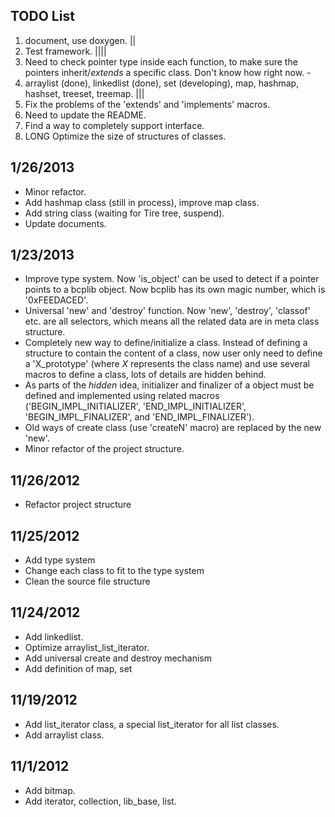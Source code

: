 TODO List
---------
 1. document, use doxygen. ||
 2. Test framework. ||||
 3. Need to check pointer type inside each function, to make sure the pointers 
    inherit/*extends* a specific class. Don't know how right now. -
 4. arraylist (done), linkedlist (done), set (developing), map, hashmap, hashset, 
    treeset, treemap. |||
5.  Fix the problems of the 'extends' and 'implements' macros.
6.  Need to update the README.
7.  Find a way to completely support interface.
8.  LONG Optimize the size of structures of classes.

1/26/2013
---------
+ Minor refactor.
+ Add hashmap class (still in process), improve map class.
+ Add string class (waiting for Tire tree, suspend).
+ Update documents.

1/23/2013
---------
+ Improve type system. Now 'is_object' can be used to detect if a pointer points
  to a bcplib object. Now bcplib has its own magic number, which is 
  '0xFEEDACED'.
+ Universal 'new' and 'destroy' function. Now 'new', 'destroy', 'classof' etc. 
  are all selectors, which means all the related data are in meta class 
  structure.
+ Completely new way to define/initialize a class. Instead of defining a 
  structure to contain the content of a class, now user only need to define
  a 'X_prototype' (where *X* represents the class name) and use several 
  macros to define a class, lots of details are hidden behind.
+ As parts of the *hidden* idea, initializer and finalizer of a object must be 
  defined and implemented using related macros ('BEGIN_IMPL_INITIALIZER', 
  'END_IMPL_INITIALIZER', 'BEGIN_IMPL_FINALIZER', and 'END_IMPL_FINALIZER').
+ Old ways of create class (use 'createN' macro) are replaced by the new 'new'.
+ Minor refactor of the project structure.

11/26/2012
----------
+ Refactor project structure

11/25/2012
----------
+ Add type system
+ Change each class to fit to the type system
+ Clean the source file structure

11/24/2012
----------
+ Add linkedlist.
+ Optimize arraylist_list_iterator.
+ Add universal create and destroy mechanism
+ Add definition of map, set

11/19/2012
----------
+ Add list_iterator class, a special list_iterator for all list
  classes.
+ Add arraylist class.

11/1/2012
----------
+ Add bitmap.
+ Add iterator, collection, lib_base, list.